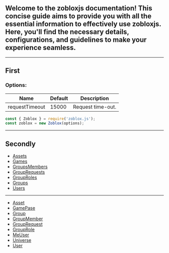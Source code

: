 ## Welcome to the zobloxjs documentation! This concise guide aims to provide you with all the essential information to effectively use zobloxjs. Here, you'll find the necessary details, configurations, and guidelines to make your experience seamless.
___

## First 
### Options:
|Name|Default|Description
|-|-|-
|requestTimeout|15000|Request time-out.

```js
const { Zoblox } = require('zoblox.js');
const zoblox = new Zoblox(options);
```
___

## Secondly

- [Assets]() 
- [Games]()
- [GroupsMembers]()
- [GroupRequests]()
- [GroupRoles]()
- [Groups]()
- [Users]()

---

- [Asset]()
- [GamePase]()
- [Group]()
- [GroupMember]()
- [GroupRequest]()
- [GroupRole]()
- [MeUser]()
- [Universe]()
- [User]()
